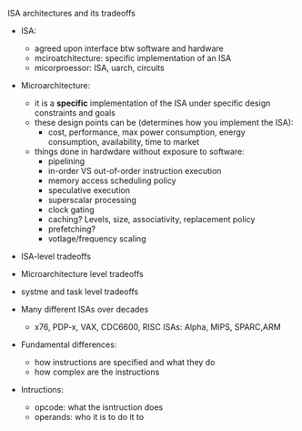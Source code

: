 ISA architectures and its tradeoffs
- ISA:
    - agreed upon interface btw software and hardware
    - mciroatchitecture: specific implementation of an ISA
    - micorproessor: ISA, uarch, circuits 
- Microarchitecture: 
    - it is a **specific** implementation of the ISA under specific design constraints and goals
    - these design points can be (determines how you implement the ISA):
        - cost, performance, max power consumption, energy consumption, availability, time to market
    - things done in hardwdare without exposure to software:
        - pipelining
        - in-order VS out-of-order instruction execution
        - memory access scheduling policy
        - speculative execution
        - superscalar processing
        - clock gating
        - caching? Levels, size, associativity, replacement policy
        - prefetching?
        - votlage/frequency scaling

- ISA-level tradeoffs
- Microarchitecture level tradeoffs
- systme and task level tradeoffs

- Many different ISAs over decades
    - x76, PDP-x, VAX, CDC6600, RISC ISAs: Alpha, MIPS, SPARC,ARM

- Fundamental differences:
    - how instructions are specified and what they do
    - how complex are the instructions

- Intructions:
    - opcode: what the isntruction does
    - operands: who it is to do it to
